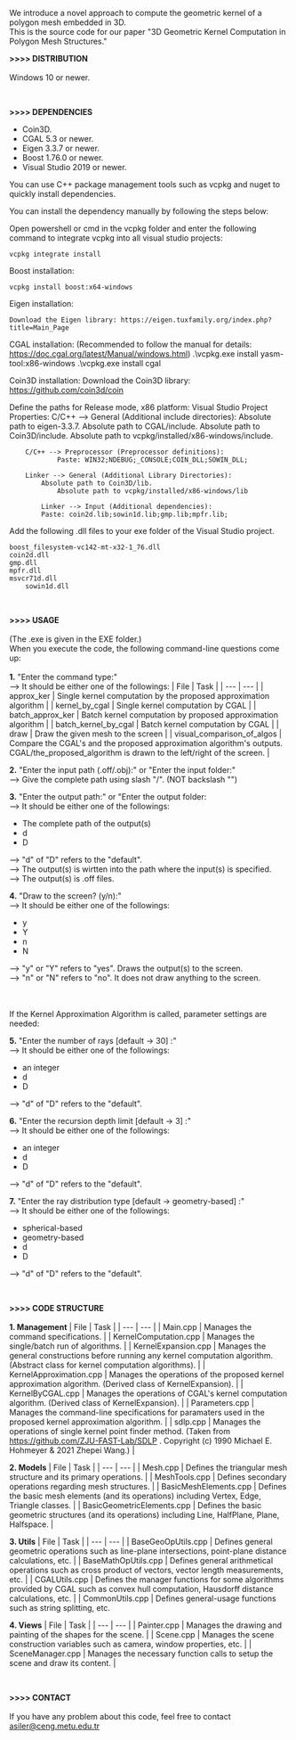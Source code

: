 We introduce a novel approach to compute the geometric kernel of a polygon mesh embedded in 3D. <br />
This is the source code for our paper "3D Geometric Kernel Computation in Polygon Mesh Structures." <br />

**>>>> DISTRIBUTION** <br /> <br />
Windows 10 or newer.

<br />

**>>>> DEPENDENCIES**
- Coin3D.
- CGAL 5.3 or newer.
- Eigen 3.3.7 or newer.
- Boost 1.76.0 or newer.
- Visual Studio 2019 or newer.

You can use C++ package management tools such as vcpkg and nuget to quickly install dependencies.

You can install the dependency manually by following the steps below:

Open powershell or cmd in the vcpkg folder and enter the following command to integrate vcpkg into all visual studio projects:

	vcpkg integrate install
 
Boost installation:
 
	vcpkg install boost:x64-windows 

Eigen installation:

	Download the Eigen library: https://eigen.tuxfamily.org/index.php?title=Main_Page

CGAL installation:
	(Recommended to follow the manual for details: https://doc.cgal.org/latest/Manual/windows.html)
 	.\vcpkg.exe install yasm-tool:x86-windows
  	.\vcpkg.exe install cgal

Coin3D installation:
	Download the Coin3D library: https://github.com/coin3d/coin

Define the paths for Release mode, x86 platform:
	Visual Studio Project Properties:
		C/C++ --> General (Additional include directories): 
	  		Absolute path to eigen-3.3.7.
	    		Absolute path to CGAL/include.
	      		Absolute path to Coin3D/include.
			Absolute path to vcpkg/installed/x86-windows/include.

   		C/C++ --> Preprocessor (Preprocessor definitions):
       			Paste: WIN32;NDEBUG;_CONSOLE;COIN_DLL;SOWIN_DLL;

   		Linker --> General (Additional Library Directories):
  			Absolute path to Coin3D/lib.
     			Absolute path to vcpkg/installed/x86-windows/lib

     		Linker --> Input (Additional dependencies):
	 		Paste: coin2d.lib;sowin1d.lib;gmp.lib;mpfr.lib;
  
Add the following .dll files to your exe folder of the Visual Studio project.

	boost_filesystem-vc142-mt-x32-1_76.dll
 	coin2d.dll
  	gmp.dll
   	mpfr.dll
   	msvcr71d.dll
    	sowin1d.dll
 
<br />

**>>>> USAGE** <br /> <br />
(The .exe is given in the EXE folder.)  <br />
When you execute the code, the following command-line questions come up: <br /> <br />
**1.** "Enter the command type:" <br />
--> It should be either one of the followings:
| File | Task |
| --- | --- |
| approx_ker                 | Single kernel computation by the proposed approximation algorithm                                                                             |
| kernel_by_cgal             | Single kernel computation by CGAL                                                                                                             |
| batch_approx_ker           | Batch kernel computation by proposed approximation algorithm                                                                                  |
| batch_kernel_by_cgal       | Batch kernel computation by CGAL                                                                                                              |
| draw                       | Draw the given mesh to the screen                                                                                                             |
| visual_comparison_of_algos | Compare the CGAL's and the proposed approximation algorithm's outputs. CGAL/the_proposed_algorithm is drawn to the left/right of the screen.  |

**2.** "Enter the input path (.off/.obj):"   or    "Enter the input folder:" <br />
--> Give the complete path using slash "/". (NOT backslash "\")
   
**3.** "Enter the output path:"   or   "Enter the output folder:  <br />
--> It should be either one of the followings:
- The complete path of the output(s)
- d
- D
  
--> "d" of "D" refers to the "default". <br />
--> The output(s) is wirtten into the path where the input(s) is specified. <br />
--> The output(s) is .off files.
	
**4.** "Draw to the screen? (y/n):" <br />
--> It should be either one of the followings:
- y
- Y
- n
- N
  
--> "y" or "Y" refers to "yes". Draws the output(s) to the screen. <br />
--> "n" or "N" refers to "no". It does not draw anything to the screen.  
<br />  <br />

If the Kernel Approximation Algorithm is called, parameter settings are needed:

**5.** "Enter the number of rays [default -> 30] :" <br />
--> It should be either one of the followings:
- an integer
- d
- D
  
--> "d" of "D" refers to the "default".

**6.** "Enter the recursion depth limit [default -> 3] :" <br />
--> It should be either one of the followings:
- an integer
- d
- D
  
--> "d" of "D" refers to the "default".

**7.** "Enter the ray distribution type [default -> geometry-based] :" <br />
--> It should be either one of the followings:
- spherical-based
- geometry-based
- d
- D
  
--> "d" of "D" refers to the "default".

<br />

**>>>> CODE STRUCTURE** <br /> <br />
**1. Management**
| File | Task |
| --- | --- |
| Main.cpp                | Manages the command specifications.                                                                                                     |
| KernelComputation.cpp   | Manages the single/batch run of algorithms.                                                                                             |
| KernelExpansion.cpp     | Manages the general constructions before running any kernel computation algorithm. (Abstract class for kernel computation algorithms).  |
| KernelApproximation.cpp | Manages the operations of the proposed kernel approximation algorithm. (Derived class of KernelExpansion).                              |
| KernelByCGAL.cpp        | Manages the operations of CGAL's kernel computation algorithm. (Derived class of KernelExpansion).                                      |
| Parameters.cpp          | Manages the command-line specifications for paramaters used in the proposed kernel approximation algorithm.                             |
| sdlp.cpp                | Manages the operations of single kernel point finder method. (Taken from https://github.com/ZJU-FAST-Lab/SDLP . Copyright (c) 1990 Michael E. Hohmeyer & 2021 Zhepei Wang.) |

**2. Models**
| File | Task |
| --- | --- |
| Mesh.cpp                   | Defines the triangular mesh structure and its primary operations.                                                        |
| MeshTools.cpp              | Defines secondary operations regarding mesh structures.                                                                            |
| BasicMeshElements.cpp      | Defines the basic mesh elements (and its operations) including Vertex, Edge, Triangle classes.                             |
| BasicGeometricElements.cpp | Defines the basic geometric structures (and its operations) including Line, HalfPlane, Plane, Halfspace.                   |

**3. Utils**
| File | Task |
| --- | --- |
| BaseGeoOpUtils.cpp   | Defines general geometric operations such as line-plane intersections, point-plane distance calculations, etc.                            |
| BaseMathOpUtils.cpp  | Defines general arithmetical operations such as cross product of vectors, vector length measurements, etc.                                |
| CGALUtils.cpp        | Defines the manager functions for some algorithms provided by CGAL such as convex hull computation, Hausdorff distance calculations, etc. |
| CommonUtils.cpp      | Defines general-usage functions such as string splitting, etc.

**4. Views**
| File | Task |
| --- | --- |
| Painter.cpp      | Manages the drawing and painting of the shapes for the scene.                    |
| Scene.cpp        | Manages the scene construction variables such as camera, window properties, etc. |
| SceneManager.cpp | Manages the necessary function calls to setup the scene and draw its content.    |

<br />

**>>>> CONTACT** <br /> <br />
If you have any problem about this code, feel free to contact <br />
asiler@ceng.metu.edu.tr
